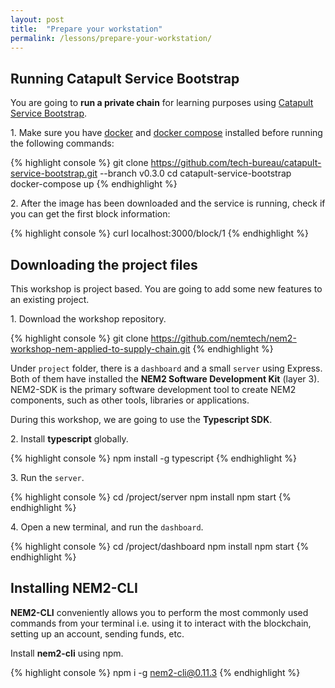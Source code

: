 ```yaml
---
layout: post
title:  "Prepare your workstation"
permalink: /lessons/prepare-your-workstation/
---
```


## Running Catapult Service Bootstrap

You are going to **run a private chain** for learning purposes using [Catapult Service Bootstrap](https://github.com/tech-bureau/catapult-service-bootstrap). 

1\. Make sure you have [docker](https://docs.docker.com/install/) and [docker compose](https://docs.docker.com/compose/install/) installed before running the following commands:

{% highlight console %}
git clone https://github.com/tech-bureau/catapult-service-bootstrap.git --branch v0.3.0
cd catapult-service-bootstrap
docker-compose up
{% endhighlight %}

2\. After the image has been downloaded and the service is running, check if you can get the first block information:

{% highlight console %}
curl localhost:3000/block/1
{% endhighlight %}


## Downloading the project files
This workshop is project based. You are going to add some new features to an existing project.

1\. Download the workshop repository.

{% highlight console %}
git clone https://github.com/nemtech/nem2-workshop-nem-applied-to-supply-chain.git
{% endhighlight %}

Under ``project`` folder, there is a ``dashboard`` and a small ``server``  using Express. Both of them have installed the **NEM2 Software Development Kit** (layer 3). NEM2-SDK is the primary software development tool to create NEM2 components, such as other tools, libraries or applications.

During this workshop, we are going to use the **Typescript SDK**.

2\. Install **typescript** globally. 

{% highlight console %}
npm install -g typescript
{% endhighlight %}

3\. Run the ``server``.

{% highlight console %}
cd <name>/project/server
npm install
npm start
{% endhighlight %}

4\. Open a new terminal, and run the ``dashboard``.

{% highlight console %}
cd <name>/project/dashboard
npm install
npm start
{% endhighlight %}

## Installing NEM2-CLI

**NEM2-CLI** conveniently allows you to perform the most commonly used commands from your terminal i.e. using it to interact with the blockchain, setting up an account, sending funds, etc.

Install **nem2-cli** using npm.

{% highlight console %}
npm i -g nem2-cli@0.11.3
{% endhighlight %}
